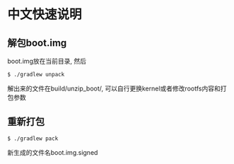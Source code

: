 # 中文快速说明

## 解包boot.img
boot.img放在当前目录, 然后

    $ ./gradlew unpack

解出来的文件在build/unzip_boot/, 可以自行更换kernel或者修改rootfs内容和打包参数

## 重新打包

    $ ./gradlew pack

新生成的文件名boot.img.signed

